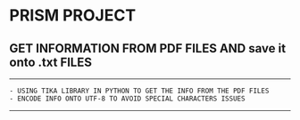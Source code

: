 # PRISM PROJECT
## GET INFORMATION FROM PDF FILES AND save it onto .txt FILES
***
    - USING TIKA LIBRARY IN PYTHON TO GET THE INFO FROM THE PDF FILES
    - ENCODE INFO ONTO UTF-8 TO AVOID SPECIAL CHARACTERS ISSUES
***